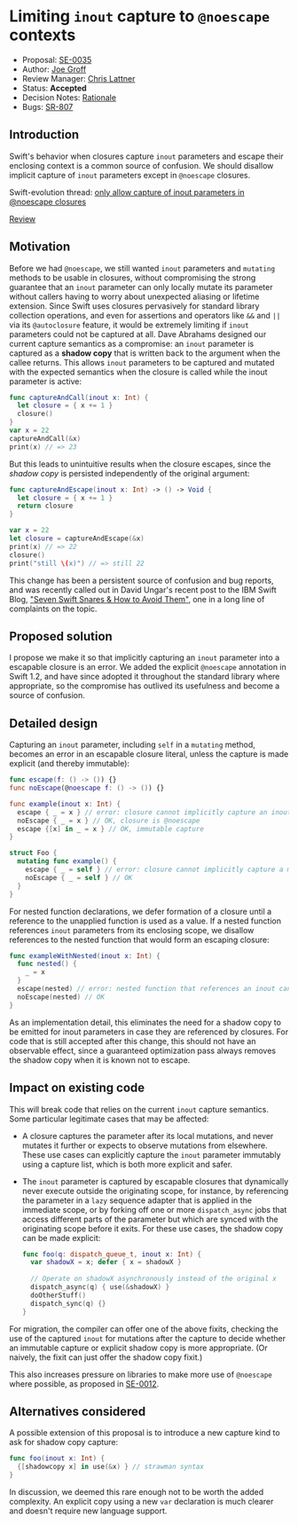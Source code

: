 # Limiting `inout` capture to `@noescape` contexts

* Proposal: [SE-0035](https://github.com/apple/swift-evolution/blob/master/proposals/0035-limit-inout-capture.md)
* Author: [Joe Groff](https://github.com/jckarter)
* Review Manager: [Chris Lattner](https://github.com/lattner)
* Status: **Accepted**
* Decision Notes: [Rationale](https://lists.swift.org/pipermail/swift-evolution-announce/2016-February/000046.html)
* Bugs: [SR-807](https://bugs.swift.org/browse/SR-807)


## Introduction

Swift's behavior when closures capture `inout` parameters and escape their enclosing context is a common source of confusion. We should disallow implicit capture of `inout` parameters
except in `@noescape` closures.

Swift-evolution thread: [only allow capture of inout parameters in @noescape closures](https://lists.swift.org/pipermail/swift-evolution/Week-of-Mon-20160125/008074.html)

[Review](https://lists.swift.org/pipermail/swift-evolution/Week-of-Mon-20160215/010465.html)

## Motivation

Before we had `@noescape`, we still wanted `inout` parameters and `mutating` methods
to be usable in closures, without compromising the strong guarantee that an `inout`
parameter can only locally mutate its parameter without callers having to worry about
unexpected aliasing or lifetime extension. Since Swift uses closures pervasively for standard
library collection operations, and even for assertions and operators like `&&` and
`||` via its `@autoclosure` feature, it would be extremely limiting if `inout`
parameters could not be captured at all. Dave Abrahams designed our current capture
semantics as a compromise: an `inout` parameter is captured as a **shadow copy** that is
written back to the argument when the callee returns. This allows `inout` parameters
to be captured and mutated with the expected semantics when the closure is called while
the inout parameter is active:

```swift
func captureAndCall(inout x: Int) {
  let closure = { x += 1 }
  closure()
}
var x = 22
captureAndCall(&x)
print(x) // => 23
```

But this leads to unintuitive results when the closure escapes, since the *shadow copy* is
persisted independently of the original argument:

```swift
func captureAndEscape(inout x: Int) -> () -> Void {
  let closure = { x += 1 }
  return closure
}

var x = 22
let closure = captureAndEscape(&x)
print(x) // => 22
closure()
print("still \(x)") // => still 22
```

This change has been a persistent source of confusion and bug reports, and was recently
called out in David Ungar's recent post to the IBM Swift Blog, ["Seven Swift Snares & How to Avoid Them"](https://developer.ibm.com/swift/2016/01/27/seven-swift-snares-how-to-avoid-them/),
one in a long line of complaints on the topic.

## Proposed solution

I propose we make it so that implicitly capturing an `inout` parameter into a escapable
closure is an error. We added the explicit `@noescape` annotation in Swift 1.2, and have since
adopted it throughout the standard library where appropriate, so the compromise has outlived
its usefulness and become a source of confusion.

## Detailed design

Capturing an `inout` parameter, including `self` in a `mutating` method, becomes an error
in an escapable closure literal, unless the capture is made explicit (and thereby immutable):

```swift
func escape(f: () -> ()) {}
func noEscape(@noescape f: () -> ()) {}

func example(inout x: Int) {
  escape { _ = x } // error: closure cannot implicitly capture an inout parameter unless @noescape
  noEscape { _ = x } // OK, closure is @noescape
  escape {[x] in _ = x } // OK, immutable capture
}

struct Foo {
  mutating func example() {
    escape { _ = self } // error: closure cannot implicitly capture a mutating self parameter
    noEscape { _ = self } // OK
  }
}
```

For nested function declarations, we defer formation of a closure until a reference to
the unapplied function is used as a value. If a nested function references `inout` parameters
from its enclosing scope, we disallow references to the nested function that would
form an escaping closure:

```swift
func exampleWithNested(inout x: Int) {
  func nested() {
    _ = x
  }
  escape(nested) // error: nested function that references an inout cannot be escaped
  noEscape(nested) // OK
}
```

As an implementation detail, this eliminates the need for a shadow copy to be emitted for
inout parameters in case they are referenced by closures. For code that is still accepted
after this change, this should not have an observable effect, since a guaranteed optimization
pass always removes the shadow copy when it is known not to escape.

## Impact on existing code

This will break code that relies on the current `inout` capture semantics. Some particular
legitimate cases that may be affected:

- A closure captures the parameter after its local mutations, and never mutates it further
  or expects to observe mutations from elsewhere. These use cases can explicitly capture
  the `inout` parameter immutably using a capture list, which is both more explicit and
  safer.
- The `inout` parameter is captured by escapable closures that dynamically never execute
  outside the originating scope, for instance, by referencing the parameter in a `lazy`
  sequence adapter that is applied in the immediate scope, or by forking off one or more
  `dispatch_async` jobs that access different parts of the parameter but which are
  synced with the originating scope before it exits. For these use cases, the shadow copy
  can be made explicit:
  
    ```swift
	func foo(q: dispatch_queue_t, inout x: Int) {
	  var shadowX = x; defer { x = shadowX }
	  
	  // Operate on shadowX asynchronously instead of the original x
	  dispatch_async(q) { use(&shadowX) }
	  doOtherStuff()
	  dispatch_sync(q) {}
	}    
    ```
    
For migration, the compiler can offer one of the above fixits, checking the use of the captured
`inout` for mutations after the capture to decide whether an immutable capture or explicit
shadow copy is more appropriate. (Or naively, the fixit can just offer the shadow copy fixit.)

This also increases pressure on libraries to make more use of `@noescape` where possible, as
proposed in [SE-0012](https://github.com/apple/swift-evolution/blob/master/proposals/0012-add-noescape-to-public-library-api.md).

## Alternatives considered

A possible extension of this proposal is to introduce a new capture kind to ask for shadow copy
capture:

```swift
func foo(inout x: Int) {
  {[shadowcopy x] in use(&x) } // strawman syntax
}
```

In discussion, we deemed this rare enough not to be worth the added complexity. An explicit
copy using a new `var` declaration is much clearer and doesn't require new language support.
